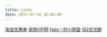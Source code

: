 ```yaml
---
title: Links
date: 2017-07-14 16:46:48
---
```


[淘宝优惠券](http://t.hais.pw)
[视频VIP网](http://v.hais.pw)
[Hais丶的小网盘](http://myk.pw)
[QQ交流群](http://shang.qq.com/wpa/qunwpa?idkey=2350dacb71df9931beba243628affd292766de5969320df1097bc85bd1d3a7db)
